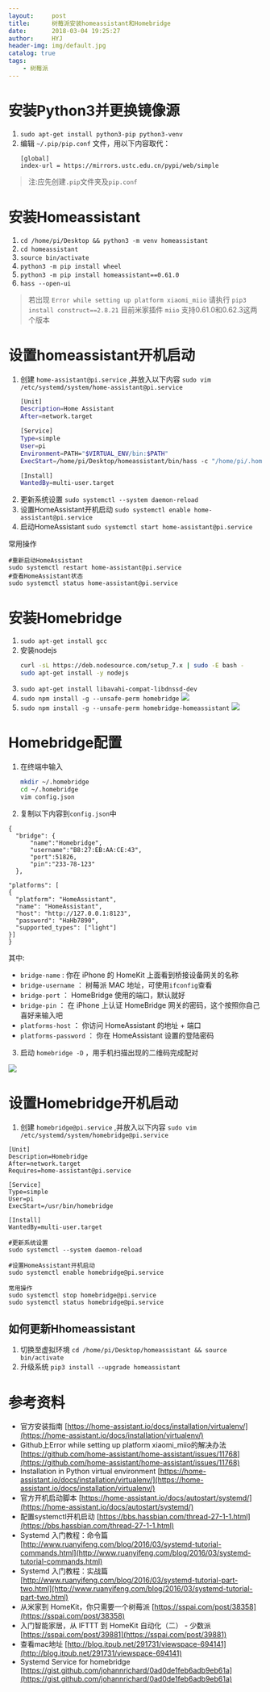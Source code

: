 ```yaml
---
layout:     post
title:      树莓派安装homeassistant和Homebridge
date:       2018-03-04 19:25:27
author:     HYJ
header-img: img/default.jpg
catalog: true
tags:
    - 树莓派
---
```

 <!-- more --> 


# 安装Python3并更换镜像源
1. `sudo apt-get install python3-pip python3-venv`
2. 编辑 `~/.pip/pip.conf` 文件，用以下内容取代：
   ```
   [global]
   index-url = https://mirrors.ustc.edu.cn/pypi/web/simple
   ```
> 注:应先创建`.pip`文件夹及`pip.conf`

# 安装Homeassistant
1. `cd /home/pi/Desktop && python3 -m venv homeassistant`
2. `cd homeassistant`
3. `source bin/activate`
4. `python3 -m pip install wheel`
5. `python3 -m pip install homeassistant==0.61.0`
6. `hass --open-ui`
> 若出现 `Error while setting up platform xiaomi_miio` 请执行 `pip3 install construct==2.8.21`
> 目前米家插件 `miio` 支持0.61.0和0.62.3这两个版本

# 设置homeassistant开机启动
1. 创建 `home-assistant@pi.service` ,并放入以下内容 
   `sudo vim /etc/systemd/system/home-assistant@pi.service`
   ```bash
   [Unit]
   Description=Home Assistant
   After=network.target

   [Service]
   Type=simple
   User=pi
   Environment=PATH="$VIRTUAL_ENV/bin:$PATH"
   ExecStart=/home/pi/Desktop/homeassistant/bin/hass -c "/home/pi/.homeassistant"

   [Install]
   WantedBy=multi-user.target
   ```
2. 更新系统设置 `sudo systemctl --system daemon-reload`
3. 设置HomeAssistant开机启动 `sudo systemctl enable home-assistant@pi.service`
4. 启动HomeAssistant `sudo systemctl start home-assistant@pi.service`

常用操作
```
#重新启动HomeAssistant
sudo systemctl restart home-assistant@pi.service
#查看HomeAssistant状态
sudo systemctl status home-assistant@pi.service
```

# 安装Homebridge
1. `sudo apt-get install gcc`
2. 安装nodejs 
   ```bash
   curl -sL https://deb.nodesource.com/setup_7.x | sudo -E bash - 
   sudo apt-get install -y nodejs
   ```
3. `sudo apt-get install libavahi-compat-libdnssd-dev`
4. `sudo npm install -g --unsafe-perm homebridge`
   ![](https://user-gold-cdn.xitu.io/2018/2/3/16159cbe79a71165?w=1030&h=876&f=png&s=183313)
5. `sudo npm install -g --unsafe-perm homebridge-homeassistant`
   ![](https://user-gold-cdn.xitu.io/2018/2/3/16159cc12e215b06?w=1033&h=876&f=png&s=177555)

# Homebridge配置
1. 在终端中输入
   ```bash
   mkdir ~/.homebridge
   cd ~/.homebridge
   vim config.json
   ```
2. 复制以下内容到`config.json`中
  ```
  {
  	"bridge": {
  		"name":"Homebridge",
  		"username":"B8:27:EB:AA:CE:43",
  		"port":51826,
  		"pin":"233-78-123"
  	},

  "platforms": [
  {
  	"platform": "HomeAssistant",
  	"name": "HomeAssistant",
  	"host": "http://127.0.0.1:8123",
  	"password": "HaHb7890",
  	"supported_types": ["light"]
  }]
  }
  ```
  其中:
* `bridge-name` : 你在 iPhone 的 HomeKit 上面看到桥接设备网关的名称
* `bridge-username` ： 树莓派 MAC 地址，可使用`ifconfig`查看
* `bridge-port` ： HomeBridge 使用的端口，默认就好
* `bridge-pin` ： 在 iPhone 上认证 HomeBridge 网关的密码，这个按照你自己喜好来输入吧
* `platforms-host` ： 你访问 HomeAssistant 的地址 + 端口
* `platforms-password` ： 你在 HomeAssistant 设置的登陆密码

3. 启动 `homebridge -D` ，用手机扫描出现的二维码完成配对

![](https://user-gold-cdn.xitu.io/2018/2/3/16159ed69446f903?w=1442&h=876&f=png&s=167151)

# 设置Homebridge开机启动
1. 创建 `homebridge@pi.service` ,并放入以下内容 
    `sudo vim /etc/systemd/system/homebridge@pi.service`
  ```
  [Unit]
  Description=Homebridge
  After=network.target
  Requires=home-assistant@pi.service

  [Service]
  Type=simple
  User=pi
  ExecStart=/usr/bin/homebridge

  [Install]
  WantedBy=multi-user.target
  ```

  ```
  #更新系统设置
  sudo systemctl --system daemon-reload

  #设置HomeAssistant开机启动
  sudo systemctl enable homebridge@pi.service

  常用操作
  sudo systemctl stop homebridge@pi.service
  sudo systemctl status homebridge@pi.service
  ```

## 如何更新Hhomeassistant
1. 切换至虚拟环境 `cd /home/pi/Desktop/homeassistant && source bin/activate`
2. 升级系统 `pip3 install --upgrade homeassistant`



# 参考资料

* 官方安装指南 [https://home-assistant.io/docs/installation/virtualenv/](https://home-assistant.io/docs/installation/virtualenv/)
* Github上Error while setting up platform xiaomi_miio的解决办法 [https://github.com/home-assistant/home-assistant/issues/11768](https://github.com/home-assistant/home-assistant/issues/11768)
* Installation in Python virtual environment [https://home-assistant.io/docs/installation/virtualenv/](https://home-assistant.io/docs/installation/virtualenv/)
* 官方开机启动脚本 [https://home-assistant.io/docs/autostart/systemd/](https://home-assistant.io/docs/autostart/systemd/)
* 配置systemctl开机启动 [https://bbs.hassbian.com/thread-27-1-1.html](https://bbs.hassbian.com/thread-27-1-1.html)
* Systemd 入门教程：命令篇
   [http://www.ruanyifeng.com/blog/2016/03/systemd-tutorial-commands.html](http://www.ruanyifeng.com/blog/2016/03/systemd-tutorial-commands.html)
* Systemd 入门教程：实战篇
   [http://www.ruanyifeng.com/blog/2016/03/systemd-tutorial-part-two.html](http://www.ruanyifeng.com/blog/2016/03/systemd-tutorial-part-two.html)
* 从米家到 HomeKit，你只需要一个树莓派
   [https://sspai.com/post/38358](https://sspai.com/post/38358)
* 入门智能家居，从 IFTTT 到 HomeKit 自动化（二） - 少数派 [https://sspai.com/post/39881](https://sspai.com/post/39881)
* 查看mac地址 [http://blog.itpub.net/291731/viewspace-694141](http://blog.itpub.net/291731/viewspace-694141)
* Systemd Service for homebridge [https://gist.github.com/johannrichard/0ad0de1feb6adb9eb61a](https://gist.github.com/johannrichard/0ad0de1feb6adb9eb61a)